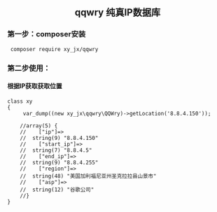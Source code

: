 <h2><p align="center">qqwry 纯真IP数据库</p></h2>

### 第一步：composer安装

```
 composer require xy_jx/qqwry
```

### 第二步使用：

#### 根据IP获取获取位置
```
class xy
{      
     var_dump((new xy_jx\qqwry\QQWry)->getLocation('8.8.4.150'));
     
    //array(5) {
    //    ["ip"]=>
    //  string(9) "8.8.4.150"
    //    ["start_ip"]=>
    //  string(7) "8.8.4.5"
    //    ["end_ip"]=>
    //  string(9) "8.8.4.255"
    //    ["region"]=>
    //  string(48) "美国加利福尼亚州圣克拉拉县山景市"
    //    ["asp"]=>
    //  string(12) "谷歌公司"
    //}
}
```